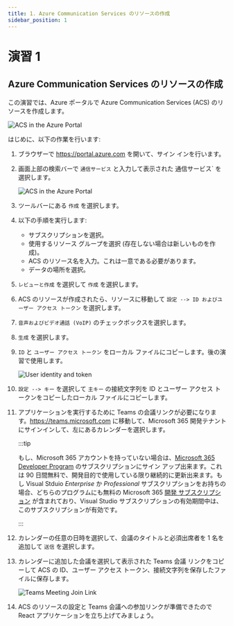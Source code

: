 ```yaml
---
title: 1. Azure Communication Services のリソースの作成
sidebar_position: 1
---
```


# 演習 1

## Azure Communication Services のリソースの作成

この演習では、Azure ポータルで Azure Communication Services (ACS) のリソースを作成します。

![ACS in the Azure Portal](/img/acs-to-teams/1-acs-azure-portal.png "ACS in the Azure Portal")

はじめに、以下の作業を行います:

1. ブラウザーで https://portal.azure.com を開いて、サイン インを行います。

2. 画面上部の検索バーで `通信サービス` と入力して表示された 通信サービス` を選択します。

    ![ACS in the Azure Portal](/img/acs-to-teams/search-acs-portal.png "Azure Communication Services")

3. ツールバーにある `作成` を選択します。

4. 以下の手順を実行します:
    - サブスクリプションを選択。
    - 使用するリソース グループを選択 (存在しない場合は新しいものを作成)。
    - ACS のリソース名を入力。これは一意である必要があります。
    - データの場所を選択。

5. `レビューと作成` を選択して `作成` を選択します。

6. ACS のリソースが作成されたら、リソースに移動して `設定 --> ID およびユーザー アクセス トークン` を選択します。 

7. `音声およびビデオ通話 (VoIP)` のチェックボックスを選択します。

8. `生成` を選択します。

9. `ID` と `ユーザー アクセス トークン` をローカル ファイルにコピーします。後の演習で使用します。

    ![User identity and token](/img/acs-to-teams/user-identity-token.png "User identity and token")

10. `設定 --> キー` を選択して `主キー` の接続文字列を ID とユーザー アクセス トークンをコピーしたローカル ファイルにコピーします。

11. アプリケーションを実行するために Teams の会議リンクが必要になります。https://teams.microsoft.com に移動して、Microsoft 365 開発テナントにサインインして、左にあるカレンダーを選択します。

    :::tip
    
    もし、Microsoft 365 アカウントを持っていない場合は、[Microsoft 365 Developer Program](https://developer.microsoft.com/microsoft-365/dev-program) のサブスクリプションにサイン アップ出来ます。これは 90 日間無料で、開発目的で使用している限り継続的に更新出来ます。もし Visual Stduio *Enterprise* か *Professional* サブスクリプションをお持ちの場合、どちらのプログラムにも無料の Microsoft 365 [開発 サブスクリプション](https://aka.ms/MyVisualStudioBenefits) が含まれており、Visual Studio サブスクリプションの有効期間中は、このサブスクリプションが有効です。

    :::

12. カレンダーの任意の日時を選択して、会議のタイトルと必須出席者を 1 名を追加して `送信` を選択します。

13. カレンダーに追加した会議を選択して表示された Teams 会議 リンクをコピーして ACS の ID、ユーザー アクセス トークン、接続文字列を保存したファイルに保存します。

    ![Teams Meeting Join Link](/img/acs-to-teams/teams-meeting-link.png "Teams Meeting Join Link")

14. ACS のリソースの設定と Teams 会議への参加リンクが準備できたので React アプリケーションを立ち上げてみましょう。
